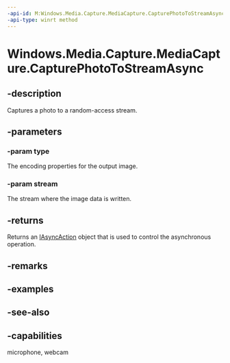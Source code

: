 ```yaml
---
-api-id: M:Windows.Media.Capture.MediaCapture.CapturePhotoToStreamAsync(Windows.Media.MediaProperties.ImageEncodingProperties,Windows.Storage.Streams.IRandomAccessStream)
-api-type: winrt method
---
```


<!-- Method syntax
public Windows.Foundation.IAsyncAction CapturePhotoToStreamAsync(Windows.Media.MediaProperties.ImageEncodingProperties type, Windows.Storage.Streams.IRandomAccessStream stream)
-->

# Windows.Media.Capture.MediaCapture.CapturePhotoToStreamAsync

## -description
Captures a photo to a random-access stream.

## -parameters
### -param type
The encoding properties for the output image.

### -param stream
The stream where the image data is written.

## -returns
Returns an [IAsyncAction](../windows.foundation/iasyncaction.md) object that is used to control the asynchronous operation.

## -remarks

## -examples

## -see-also


## -capabilities
microphone, webcam
